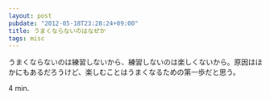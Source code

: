 ```yaml
---
layout: post
pubdate: "2012-05-18T23:28:24+09:00"
title: うまくならないのはなぜか
tags: misc
---
```

うまくならないのは練習しないから、練習しないのは楽しくないから。原因はほかにもあるだろうけど、楽しむことはうまくなるための第一歩だと思う。

4 min.
